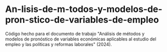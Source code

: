 # An-lisis-de-m-todos-y-modelos-de-pron-stico-de-variables-de-empleo
Código hecho para el documento de trabajo "Análisis de métodos y modelos de pronóstico de variables económicas aplicables al estudio del empleo y las políticas y reformas laborales" (2024).
